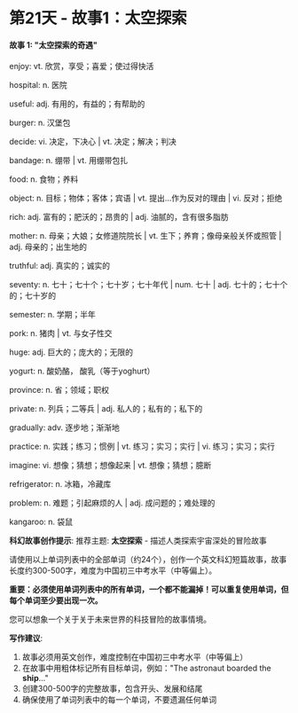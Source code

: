 # 第21天 - 故事1：太空探索

#### 故事 1: "太空探索的奇遇"

enjoy: vt. 欣赏，享受；喜爱；使过得快活

hospital: n. 医院

useful: adj. 有用的，有益的；有帮助的

burger: n. 汉堡包

decide: vi. 决定，下决心 | vt. 决定；解决；判决

bandage: n. 绷带 | vt. 用绷带包扎

food: n. 食物；养料

object: n. 目标；物体；客体；宾语 | vt. 提出…作为反对的理由 | vi. 反对；拒绝

rich: adj. 富有的；肥沃的；昂贵的 | adj. 油腻的，含有很多脂肪

mother: n. 母亲；大娘；女修道院院长 | vt. 生下；养育；像母亲般关怀或照管 | adj. 母亲的；出生地的

truthful: adj. 真实的；诚实的

seventy: n. 七十；七十个；七十岁；七十年代 | num. 七十 | adj. 七十的；七十个的；七十岁的

semester: n. 学期；半年

pork: n. 猪肉 | vt. 与女子性交

huge: adj. 巨大的；庞大的；无限的

yogurt: n. 酸奶酪， 酸乳（等于yoghurt）

province: n. 省；领域；职权

private: n. 列兵；二等兵 | adj. 私人的；私有的；私下的

gradually: adv. 逐步地；渐渐地

practice: n. 实践；练习；惯例 | vt. 练习；实习；实行 | vi. 练习；实习；实行

imagine: vi. 想像；猜想；想像起来 | vt. 想像；猜想；臆断

refrigerator: n. 冰箱，冷藏库

problem: n. 难题；引起麻烦的人 | adj. 成问题的；难处理的

kangaroo: n. 袋鼠

**科幻故事创作提示**:
推荐主题: **太空探索** - 描述人类探索宇宙深处的冒险故事

请使用以上单词列表中的全部单词（约24个），创作一个英文科幻短篇故事，故事长度约300-500字，难度为中国初三中考水平（中等偏上）。

**重要：必须使用单词列表中的所有单词，一个都不能漏掉！可以重复使用单词，但每个单词至少要出现一次。**

您可以想象一个关于关于未来世界的科技冒险的故事情境。

**写作建议**: 
1. 故事必须用英文创作，难度控制在中国初三中考水平（中等偏上）
2. 在故事中用粗体标记所有目标单词，例如："The astronaut boarded the **ship**..."
3. 创建300-500字的完整故事，包含开头、发展和结尾
4. 确保使用了单词列表中的每一个单词，不要遗漏任何单词
